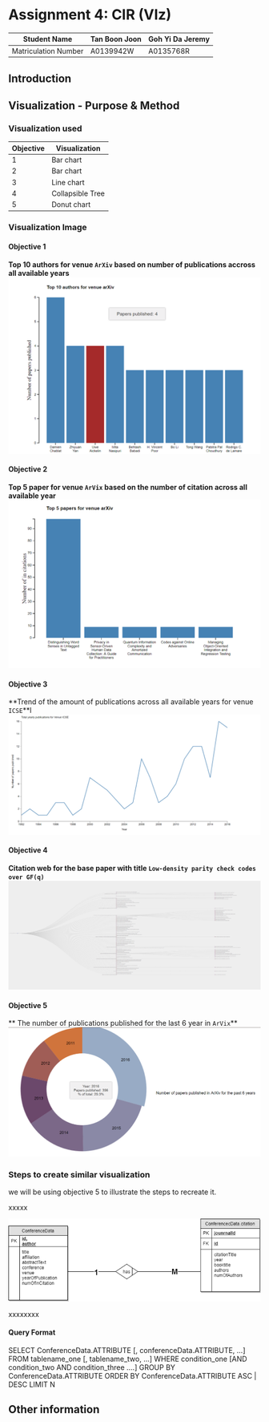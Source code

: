 # Assignment 4: CIR (VIz)

Student Name | Tan Boon Joon | Goh Yi Da Jeremy
--- | --- | ---
Matriculation Number | A0139942W | A0135768R

## Introduction


## Visualization - Purpose & Method

### Visualization used

Objective | Visualization 
--- | --- 
1 | Bar chart
2 | Bar chart
3 | Line chart
4 | Collapsible Tree
5 | Donut chart 

### Visualization Image

#### Objective 1

**Top 10 authors for venue `ArXiv` based on number of publications accross all available years**<br>
<img src ="https://github.com/MightyCupcakes/CS3219-Assignment-3/blob/master/docs/images/q1.PNG"><br>

#### Objective 2

**Top 5 paper for venue `ArVix` based on the number of citation across all available year**<br>
<img src ="https://github.com/MightyCupcakes/CS3219-Assignment-3/blob/master/docs/images/q2.PNG"><br>

#### Objective 3

**Trend of the amount of publications across all available years for venue `ICSE`**l<br>
<img src ="https://github.com/MightyCupcakes/CS3219-Assignment-3/blob/master/docs/images/q3.PNG"><br>


#### Objective 4

**Citation web for the base paper with title `Low-density parity check codes over GF(q)`**
<img src ="https://github.com/MightyCupcakes/CS3219-Assignment-3/blob/master/docs/images/q4.PNG"><br>

#### Objective 5

** The number of publications published for the last 6 year in `ArVix`**
<img src ="https://github.com/MightyCupcakes/CS3219-Assignment-3/blob/master/docs/images/q5.PNG"><br>


### Steps to create similar visualization

we will be using objective 5 to illustrate the steps to recreate it.

xxxxx

<img src ="https://github.com/MightyCupcakes/CS3219-Assignment-3/blob/master/docs/images/simpleER.PNG"><br>

xxxxxxxx

#### Query Format

SELECT ConferenceData.ATTRIBUTE [, conferenceData.ATTRIBUTE, ...]
FROM tablename_one [, tablename_two, ...]
WHERE condition_one [AND condition_two AND condition_three ....]
GROUP BY ConferenceData.ATTRIBUTE
ORDER BY ConferenceData.ATTRIBUTE ASC | DESC
LIMIT N

## Other information


